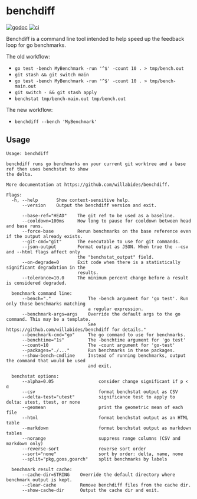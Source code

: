 # benchdiff

[![godoc](https://godoc.org/github.com/willabides/benchdiff?status.svg)](https://godoc.org/github.com/willabides/benchdiff)
[![ci](https://github.com/WillAbides/benchdiff/workflows/ci/badge.svg?branch=main&event=push)](https://github.com/WillAbides/benchdiff/actions?query=workflow%3Aci+branch%3Amaster+event%3Apush)

Benchdiff is a command line tool intended to help speed up the feedback loop for go benchmarks.

The old workflow:
- `go test -bench MyBenchmark -run '^$' -count 10 . > tmp/bench.out`
- `git stash && git switch main`
- `go test -bench MyBenchmark -run '^$' -count 10 . > tmp/bench-main.out`
- `git switch - && git stash apply`
- `benchstat tmp/bench-main.out tmp/bench.out`

The new workflow:
- `benchdiff --bench 'MyBenchmark'`

## Usage

<!--- start usage output --->
```
Usage: benchdiff

benchdiff runs go benchmarks on your current git worktree and a base ref then uses benchstat to show
the delta.

More documentation at https://github.com/willabides/benchdiff.

Flags:
  -h, --help       Show context-sensitive help.
      --version    Output the benchdiff version and exit.

      --base-ref="HEAD"    The git ref to be used as a baseline.
      --cooldown=100ms     How long to pause for cooldown between head and base runs.
      --force-base         Rerun benchmarks on the base reference even if the output already exists.
      --git-cmd="git"      The executable to use for git commands.
      --json-output        Format output as JSON. When true the --csv and --html flags affect only
                           the "benchstat_output" field.
      --on-degrade=0       Exit code when there is a statistically significant degradation in the
                           results.
      --tolerance=10.0     The minimum percent change before a result is considered degraded.

  benchmark command line:
      --bench="."              The -bench argument for 'go test'. Run only those benchmarks matching
                               a regular expression.
      --benchmark-args=args    Override the default args to the go command. This may be a template.
                               See https://github.com/willabides/benchdiff for details."
      --benchmark-cmd="go"     The go command to use for benchmarks.
      --benchtime="1s"         The -benchtime argument for 'go test'
      --count=10               The -count argument for 'go-test'
      --packages="./..."       Run benchmarks in these packages.
      --show-bench-cmdline     Instead of running benchmarks, output the command that would be used
                               and exit.

  benchstat options:
      --alpha=0.05                 consider change significant if p < α
      --csv                        format benchstat output as CSV
      --delta-test="utest"         significance test to apply to delta: utest, ttest, or none
      --geomean                    print the geometric mean of each file
      --html                       format benchstat output as an HTML table
      --markdown                   format benchstat output as markdown tables
      --norange                    suppress range columns (CSV and markdown only)
      --reverse-sort               reverse sort order
      --sort="none"                sort by order: delta, name, none
      --split="pkg,goos,goarch"    split benchmarks by labels

  benchmark result cache:
      --cache-dir=STRING    Override the default directory where benchmark output is kept.
      --clear-cache         Remove benchdiff files from the cache dir.
      --show-cache-dir      Output the cache dir and exit.
```
<!--- end usage output --->

